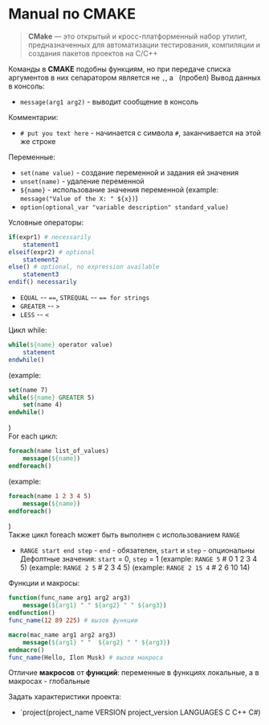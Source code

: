 # Manual по CMAKE
> **CMake** — это открытый и кросс-платформенный набор утилит, предназначенных для автоматизации тестирования, компиляции и создания пакетов проектов на C/C++

Команды в **CMAKE** подобны функциям, но при передаче списка аргументов в них сепаратором является не `,`, а ` `(пробел)
Вывод данных в консоль:
* `message(arg1 arg2)` - выводит сообщение в консоль

Комментарии:
* `# put you text here` - начинается с символа `#`, заканчивается на этой же строке

Переменные:
* `set(name value)` - создание переменной и задания ей значения
* `unset(name)` - удаление переменной
* `${name}` - использование значения переменной
(example: `message("Value of the X: " ${x})`)
* `option(optional_var "variable description" standard_value)`

Условные операторы:
```cmake
if(expr1) # necessarily
    statement1
elseif(expr2) # optional
    statement2
else() # optional, no expression available
    statement3
endif() necessarily
```
* `EQUAL` -- `==`, `STREQUAL` -- `== for strings`
* `GREATER` -- `>`
* `LESS` -- `<`

Цикл while:
```cmake
while(${name} operator value)
    statement
endwhile()
```
(example:
```cmake
set(name 7)
while(${name} GREATER 5)
    set(name 4)
endwhile()
```
)  
For each цикл:
```cmake
foreach(name list_of_values)
    message(${name})
endforeach()
```
(example:
```cmake
foreach(name 1 2 3 4 5)
    message(${name})
endforeach()
```
)  
Также цикл foreach может быть выполнен с использованием `RANGE`
* `RANGE start end step` - `end` - обязателен, `start` и `step` - опциональны  
Дефолтные значения: `start` = 0, `step` = 1
(example: `RANGE 5` # 0 1 2 3 4 5)
(example: `RANGE 2 5` # 2 3 4 5)
(example: `RANGE 2 15 4` # 2 6 10 14)

Функции и макросы:
```cmake
function(func_name arg1 arg2 arg3)
    message(${arg1} " " ${arg2} " " ${arg3})
endfunction()
func_name(12 89 225) # вызов функции
```
```cmake
macro(mac_name arg1 arg2 arg3)
    message(${arg1} " "  ${arg2} " " ${arg3})
endmacro()
func_name(Hello, Ilon Musk) # вызов макроса
```
Отличие **макросов** от **функций**: переменные в функциях локальные, а в макросах - глобальные  

Задать характеристики проекта:
* `project(project_name VERSION project_version LANGUAGES C C++ C#)  

